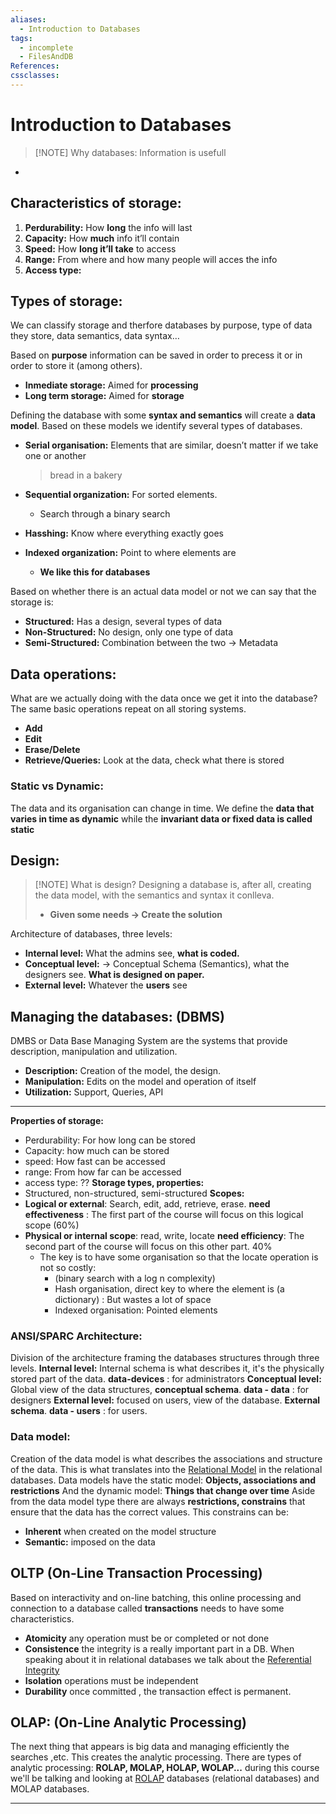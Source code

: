 ```yaml
---
aliases:
  - Introduction to Databases
tags:
  - incomplete
  - FilesAndDB
References: 
cssclasses:
---
```

# Introduction to Databases

> [!NOTE] Why databases: 
>  Information is usefull

+ 
## Characteristics of storage:
1. **Perdurability:** How **long** the info will last
2. **Capacity:** How **much** info it’ll contain
3. **Speed:** How **long it’ll take** to access
4. **Range:** From where and how many people will acces the info
5. **Access type:** 

## Types of storage:
We can classify storage and therfore databases by purpose, type of data they store, data semantics, data syntax…

Based on **purpose** information can be saved in order to precess it or in order to store it (among others). 
+ **Inmediate storage:** Aimed for **processing**
+ **Long term storage:** Aimed for **storage**

Defining the database with some **syntax and semantics** will create a **data model**. Based on these models we identify several types of databases.
+ **Serial organisation:** Elements that are similar, doesn’t matter if we take one or another
  > bread in a bakery
  
+ **Sequential organization:** For sorted elements. 
	+ Search through a binary search

+ **Hasshing:** Know where everything exactly goes 
+ **Indexed organization:** Point to where elements are 
	+ **We like this for databases**

Based on whether there is an actual data model or not we can say that the storage is:
+ **Structured:** Has a design, several types of data
+ **Non-Structured:** No design, only one type of data
+ **Semi-Structured:** Combination between the two → Metadata

## Data operations: 
What are we actually doing with the data once we get it into the database? The same basic operations repeat on all storing systems.
+ **Add**
+ **Edit**
+ **Erase/Delete** 
+ **Retrieve/Queries:** Look at the data, check what there is stored
### Static vs Dynamic:
The data and its organisation can change in time. We define the **data that varies in time as dynamic** while the **invariant data or fixed data is called static**


## Design: 

> [!NOTE] What is design?
> Designing a database is, after all, creating the data model, with the semantics and syntax it conlleva.
> + **Given some needs → Create the solution**

Architecture of databases, three levels: 
+ **Internal level:**  What the admins see, **what is coded.**
+ **Conceptual level:** → Conceptual Schema (Semantics), what the designers see. **What is designed on paper.** 
+ **External level:** Whatever the **users** see

## Managing the databases: (DBMS)
DMBS or Data Base Managing System are the systems that provide description, manipulation and utilization.  
+ **Description:** Creation of the model, the design. 
+ **Manipulation:** Edits on the model and operation of itself
+ **Utilization:** Support, Queries, API 







***
**Properties of storage:** 
+ Perdurability: For how long can be stored
+ Capacity: how much can be stored
+ speed: How fast can be accessed
+ range: From how far can be accessed
+ access type: ??
**Storage types, properties:**
 + Structured, non-structured, semi-structured
 **Scopes:**
 + **Logical or external**: Search, edit, add, retrieve, erase. **need effectiveness** : The first part of the course will focus on this logical scope (60%)
 + **Physical or internal scope**: read, write, locate **need efficiency**: The second part of the course will focus on this other part. 40%
	+ The key is to have some organisation so that the locate operation is not so costly:
		+ (binary search with a log n complexity)
		+ Hash organisation, direct key to where the element is (a dictionary) : But wastes a lot of space
		+ Indexed organisation: Pointed elements
### ANSI/SPARC Architecture:
Division of the architecture framing the databases structures through three levels. 
**Internal level:** Internal schema is what describes it, it's the physically stored part of the data. **data-devices** : for administrators
**Conceptual level:** Global view of the data structures, **conceptual schema**. **data - data** : for designers
**External level:** focused on users, view of the database. **External schema**. **data - users** : for users.

### Data model: 
Creation of the data model is what describes the associations and structure of the data. This is what translates into the [Relational Model](Relational%20Model.md)
in the relational databases. 
Data models have the static model: **Objects, associations and restrictions** 
And the dynamic model: **Things that change over time**
Aside from the data model type there are always **restrictions, constrains** that ensure that the data has the correct values. This constrains can be: 
+ **Inherent** when created on the model structure
+ **Semantic:** imposed on the data 
## OLTP (On-Line Transaction Processing)
Based on interactivity and on-line batching, this online processing and connection to a database called **transactions** needs to have some characteristics. 
+ **Atomicity** any operation must be or completed or not done
+ **Consistence** the integrity is a really important part in a DB. When speaking about it in relational databases we talk about the [Referential Integrity](Referential%20Integrity.md)
+ **Isolation** operations must be independent
+ **Durability** once committed , the transaction effect is permanent.
## OLAP: (On-Line Analytic Processing)
The next thing that appears is big data and managing efficiently the searches ,etc. This creates the analytic processing. 
There are types of analytic processing: **ROLAP, MOLAP, HOLAP, WOLAP...** during this course we'll be talking and looking at [ROLAP](ROLAP)
databases (relational databases) and MOLAP databases. 


***